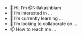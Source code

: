 - 👋 Hi, I’m @Nillakashbiam
- 👀 I’m interested in ...
- 🌱 I’m currently learning ...
- 💞️ I’m looking to collaborate on ...
- 📫 How to reach me ...

<!---
Nillakashbiam/Nillakashbiam is a ✨ special ✨ repository because its `README.md` (this file) appears on your GitHub profile.
You can click the Preview link to take a look at your changes.
--->

